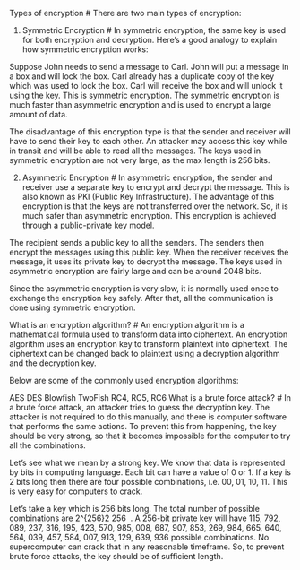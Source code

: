 Types of encryption #
There are two main types of encryption:

1. Symmetric Encryption #
In symmetric encryption, the same key is used for both encryption and decryption. Here’s a good analogy to explain how symmetric encryption works:

Suppose John needs to send a message to Carl. John will put a message in a box and will lock the box. Carl already has a duplicate copy of the key which was used to lock the box. Carl will receive the box and will unlock it using the key. This is symmetric encryption. The symmetric encryption is much faster than asymmetric encryption and is used to encrypt a large amount of data.

The disadvantage of this encryption type is that the sender and receiver will have to send their key to each other. An attacker may access this key while in transit and will be able to read all the messages. The keys used in symmetric encryption are not very large, as the max length is 256 bits.

2. Asymmetric Encryption #
In asymmetric encryption, the sender and receiver use a separate key to encrypt and decrypt the message. This is also known as PKI (Public Key Infrastructure). The advantage of this encryption is that the keys are not transferred over the network. So, it is much safer than asymmetric encryption. This encryption is achieved through a public-private key model.

The recipient sends a public key to all the senders. The senders then encrypt the messages using this public key. When the receiver receives the message, it uses its private key to decrypt the message. The keys used in asymmetric encryption are fairly large and can be around 2048 bits.

Since the asymmetric encryption is very slow, it is normally used once to exchange the encryption key safely. After that, all the communication is done using symmetric encryption.

What is an encryption algorithm? #
An encryption algorithm is a mathematical formula used to transform data into ciphertext. An encryption algorithm uses an encryption key to transform plaintext into ciphertext. The ciphertext can be changed back to plaintext using a decryption algorithm and the decryption key.

Below are some of the commonly used encryption algorithms:

AES
DES
Blowfish
TwoFish
RC4, RC5, RC6
What is a brute force attack? #
In a brute force attack, an attacker tries to guess the decryption key. The attacker is not required to do this manually, and there is computer software that performs the same actions. To prevent this from happening, the key should be very strong, so that it becomes impossible for the computer to try all the combinations.

Let’s see what we mean by a strong key. We know that data is represented by bits in computing language. Each bit can have a value of 0 or 1. If a key is 2 bits long then there are four possible combinations, i.e. 00, 01, 10, 11. This is very easy for computers to crack.

Let’s take a key which is 256 bits long. The total number of possible combinations are 2^{256}2
​256
​​ . A 256-bit private key will have 115, 792, 089, 237, 316, 195, 423, 570, 985, 008, 687, 907, 853, 269, 984, 665, 640, 564, 039, 457, 584, 007, 913, 129, 639, 936 possible combinations. No supercomputer can crack that in any reasonable timeframe. So, to prevent brute force attacks, the key should be of sufficient length.
